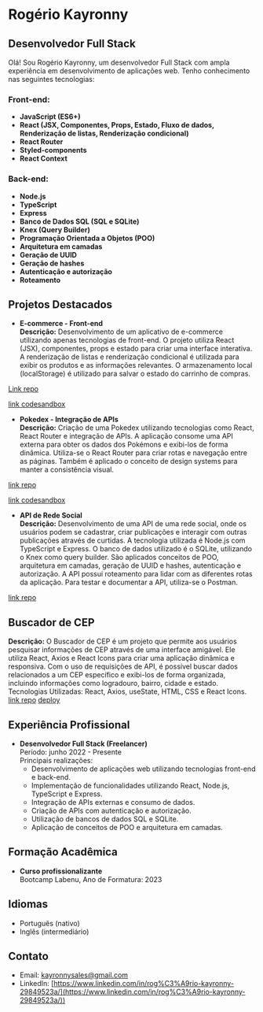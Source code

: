 # Rogério Kayronny

## Desenvolvedor Full Stack

Olá! Sou Rogério Kayronny, um desenvolvedor Full Stack com ampla experiência em desenvolvimento de aplicações web. Tenho conhecimento nas seguintes tecnologias:

### Front-end:

- **JavaScript (ES6+)**
- **React (JSX, Componentes, Props, Estado, Fluxo de dados, Renderização de listas, Renderização condicional)**
- **React Router**
- **Styled-components**
- **React Context**

### Back-end:

- **Node.js**
- **TypeScript**
- **Express**
- **Banco de Dados SQL (SQL e SQLite)**
- **Knex (Query Builder)**
- **Programação Orientada a Objetos (POO)**
- **Arquitetura em camadas**
- **Geração de UUID**
- **Geração de hashes**
- **Autenticação e autorização**
- **Roteamento**

## Projetos Destacados

- **E-commerce - Front-end**  
 **Descrição:** Desenvolvimento de um aplicativo de e-commerce utilizando apenas tecnologias de front-end. O projeto utiliza React (JSX), componentes, props e estado para criar uma interface interativa. A renderização de listas e renderização condicional é utilizada para exibir os produtos e as informações relevantes. O armazenamento local (localStorage) é utilizado para salvar o estado do carrinho de compras.

[Link repo](https://github.com/Kayronny123/E-COMMERCE)
  
 [link codesandbox](https://codesandbox.io/s/github/Kayronny123/E-COMMERCE)

- **Pokedex - Integração de APIs**  
  **Descrição:**  Criação de uma Pokedex utilizando tecnologias como React, React Router e integração de APIs. A aplicação consome uma API externa para obter os dados dos Pokémons e exibi-los de forma dinâmica. Utiliza-se o React Router para criar rotas e navegação entre as páginas. Também é aplicado o conceito de design systems para manter a consistência visual.
  
 [link repo](https://github.com/Kayronny123/Project-Pokedex)
  
 [link codesandbox](https://codesandbox.io/s/github/Kayronny123/Project-Pokedex)

- **API de Rede Social**  
 **Descrição:** Desenvolvimento de uma API de uma rede social, onde os usuários podem se cadastrar, criar publicações e interagir com outras publicações através de curtidas. A tecnologia utilizada é Node.js com TypeScript e Express. O banco de dados utilizado é o SQLite, utilizando o Knex como query builder. São aplicados conceitos de POO, arquitetura em camadas, geração de UUID e hashes, autenticação e autorização. A API possui roteamento para lidar com as diferentes rotas da aplicação. Para testar e documentar a API, utiliza-se o Postman.
  
 [link repo](https://github.com/Kayronny123/projeto-labook-backend)
 
 ## Buscador de CEP

**Descrição:** O Buscador de CEP é um projeto que permite aos usuários pesquisar informações de CEP através de uma interface amigável. Ele utiliza React, Axios e React Icons para criar uma aplicação dinâmica e responsiva. Com o uso de requisições de API, é possível buscar dados relacionados a um CEP específico e exibi-los de forma organizada, incluindo informações como logradouro, bairro, cidade e estado. Tecnologias Utilizadas: React, Axios, useState, HTML, CSS e React Icons.
[link repo](https://github.com/Kayronny123/buscador-cep)
[deploy](https://buscador-gamma.vercel.app/)


## Experiência Profissional

- **Desenvolvedor Full Stack (Freelancer)**  
  Período: junho 2022 - Presente  
  Principais realizações:
  - Desenvolvimento de aplicações web utilizando tecnologias front-end e back-end.
  - Implementação de funcionalidades utilizando React, Node.js, TypeScript e Express.
  - Integração de APIs externas e consumo de dados.
  - Criação de APIs com autenticação e autorização.
  - Utilização de bancos de dados SQL e SQLite.
  - Aplicação de conceitos de POO e arquitetura em camadas.

## Formação Acadêmica

- **Curso profissionalizante**  
  Bootcamp Labenu, Ano de Formatura: 2023

## Idiomas

- Português (nativo)
- Inglês (intermediário)

## Contato

- Email: [kayronnysales@gmail.com](mailto:kayronnysales@gmail.com)
- LinkedIn: [https://www.linkedin.com/in/rog%C3%A9rio-kayronny-29849523a/](https://www.linkedin.com/in/rog%C3%A9rio-kayronny-29849523a/))
